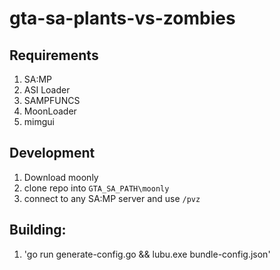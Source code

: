 # gta-sa-plants-vs-zombies
## Requirements
1. SA:MP
2. ASI Loader
3. SAMPFUNCS
4. MoonLoader
5. mimgui

## Development
1. Download moonly
2. clone repo into `GTA_SA_PATH\moonly`
3. connect to any SA:MP server and use `/pvz`
   
## Building:
1. 'go run generate-config.go && lubu.exe bundle-config.json'
